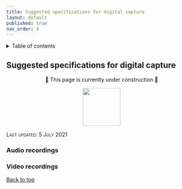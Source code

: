 ```yaml
---
title: Suggested specifications for digital capture
layout: default
published: true
nav_order: 4
---
```


<details closed markdown="block">
  <summary>
    Table of contents
  </summary>
  {: .text-delta }
1. TOC
{:toc}
</details>

## Suggested specifications for digital capture

<p align="center">
🚧 This page is currently under construction 🚧
</p>

<p align="center">
  <img height="100" src="images/lumetri_scope.gif">
</p>

<span style="font-variant:small-caps;">Last updated: 5 July 2021</span>

### Audio recordings


### Video recordings

[Back to top](#)
